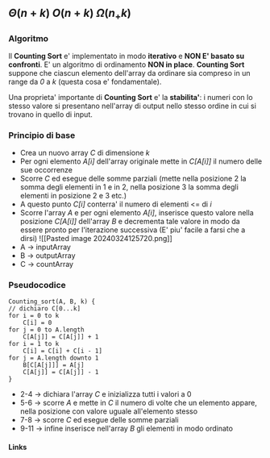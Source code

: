 $\Theta\left(n + k\right)$
$O\left(n + k\right)$
$\Omega\left(n_+ k\right)$ 
--- 
### Algoritmo
Il **Counting Sort** e' implementato in modo **iterativo** e **NON E' basato su confronti**.
E' un algoritmo di ordinamento **NON in place**.
**Counting Sort** suppone che ciascun elemento dell'array da ordinare sia compreso in un range da *0* a *k* (questa cosa e' fondamentale).

Una proprieta' importante di **Counting Sort** e' la **stabilita'**: i numeri con lo stesso valore si presentano nell'array di output nello stesso ordine in cui si trovano in quello di input.

### Principio di base
- Crea un nuovo array *C* di dimensione *k*
- Per ogni elemento *A[i]* dell'array originale mette in *C[A[i]]* il numero delle sue occorrenze 
- Scorre *C* ed esegue delle somme parziali (mette nella posizione 2 la somma degli elementi in 1 e in 2, nella posizione 3 la somma degli elementi in posizione 2 e 3 etc.)
- A questo punto *C[i]* conterra' il numero di elementi <= di *i*
- Scorre l'array *A* e per ogni elemento *A[i]*, inserisce questo valore nella posizione *C[A[i]]* dell'array *B* e decrementa tale valore in modo da essere pronto per l'iterazione successiva
(E' piu' facile a farsi che a dirsi)
![[Pasted image 20240324125720.png]]
- A -> inputArray
- B -> outputArray
- C -> countArray

### Pseudocodice
```
Counting_sort(A, B, k) {
// dichiaro C[0...k]
for i = 0 to k
	C[i] = 0
for j = 0 to A.length
	C[A[j]] = C[A[j]] + 1
for i = 1 to k
	C[i] = C[i] + C[i - 1]
for j = A.length downto 1
	B[C[A[j]]] = A[j]
	C[A[j]] = C[A[j]] - 1
}
```
- 2-4 -> dichiara l'array *C* e inizializza tutti i valori a 0
- 5-6 -> scorre *A* e mette in *C* il numero di volte che un elemento appare, nella posizione con valore uguale all'elemento stesso
- 7-8 -> scorre *C* ed esegue delle somme parziali
- 9-11 -> infine inserisce nell'array *B* gli elementi in modo ordinato

#### Links